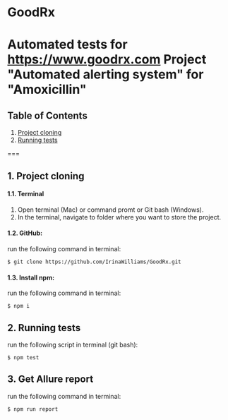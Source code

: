 # GoodRx
# Automated tests for https://www.goodrx.com Project "Automated alerting system" for "Amoxicillin"
## Table of Contents
1. [Project cloning](#clone)
2. [Running tests](#tests)

===

<a name="clone"></a>
## 1. Project cloning
#### 1.1. Terminal
1. Open terminal (Mac) or command promt or Git bash (Windows).
2. In the terminal, navigate to folder where you want to store the project.
#### 1.2. GitHub:
run the following command in terminal: 
````
$ git clone https://github.com/IrinaWilliams/GoodRx.git
````
#### 1.3. Install npm:
run the following command in terminal: 
````
$ npm i
````

<a name="tests"></a>
## 2. Running tests

run the following script in terminal (git bash): 
````
$ npm test
````
## 3. Get Allure report
run the following command in terminal:
````
$ npm run report
````